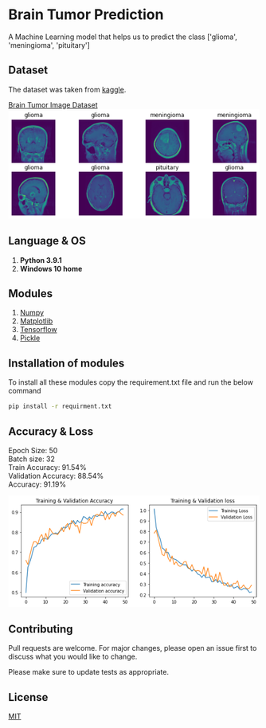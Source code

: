 # Brain Tumor Prediction

A Machine Learning model that helps us to predict the class ['glioma', 'meningioma', 'pituitary']

## Dataset

The dataset was taken from [kaggle](https://www.kaggle.com/).

[Brain Tumor Image Dataset](https://www.kaggle.com/denizkavi1/brain-tumor) 
![alt text](https://github.com/Shadin710/Brain-Tumor-Prediction/blob/main/images/brain_tumor.png?raw=True)

## Language & OS
1. **Python 3.9.1**
2. **Windows 10 home**

## Modules
1. [Numpy](https://numpy.org/)
2. [Matplotlib](https://matplotlib.org/)
3. [Tensorflow](https://www.tensorflow.org/resources/learn-ml?gclid=CjwKCAiAx8KQBhAGEiwAD3EiP0Wav3hoBTDA2BAbRNg8ywxS4RaavvWUXxrV0dL72h3iwK0Zx2B4EhoCbK4QAvD_BwE)
4. [Pickle](https://www.synopsys.com/blogs/software-security/python-pickling/#:~:text=Pickle%20in%20Python%20is%20primarily,transport%20data%20over%20the%20network.)
## Installation of modules
To install all these modules copy the requirement.txt file and run the below command
```bash
pip install -r requirment.txt
```
## Accuracy & Loss 
Epoch Size: 50\
Batch size: 32\
Train Accuracy: 91.54%\
Validation Accuracy: 88.54%\
Accuracy: 91.19%

![alt text](https://github.com/Shadin710/Brain-Tumor-Prediction/blob/main/images/accuracy_loss.png?raw=true)



## Contributing
Pull requests are welcome. For major changes, please open an issue first to discuss what you would like to change.

Please make sure to update tests as appropriate.

## License
[MIT](https://choosealicense.com/licenses/mit/)